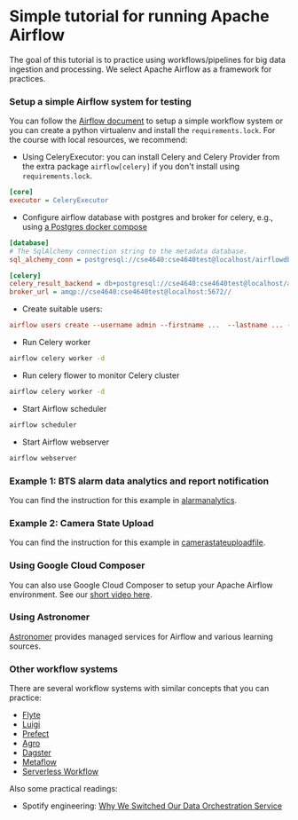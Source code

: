# Simple tutorial for running Apache Airflow

The goal of this tutorial is to practice using workflows/pipelines for big data ingestion and processing. We select Apache Airflow as a framework for practices.

### Setup a simple Airflow system for testing

You can follow the [Airflow document](https://airflow.apache.org/docs/apache-airflow/stable/start.html) to setup a simple workflow system or you can create a python virtualenv and install the `requirements.lock`. For the course with local resources, we recommend:

- Using CeleryExecutor: you can install Celery and Celery Provider from the extra package `airflow[celery]` if you don't install using `requirements.lock`.

```cfg
[core]
executor = CeleryExecutor
```

- Configure airflow database with postgres and broker for celery, e.g., using [a Postgres docker compose](docker-compose.yaml)

```cfg
[database]
# The SqlAlchemy connection string to the metadata database.
sql_alchemy_conn = postgresql://cse4640:cse4640test@localhost/airflowdb

[celery]
celery_result_backend = db+postgresql://cse4640:cse4640test@localhost/airflowdb
broker_url = amqp://cse4640:cse4640test@localhost:5672//
```

- Create suitable users:

```cfg
airflow users create --username admin --firstname ...  --lastname ... --role Admin --email ...
```

- Run Celery worker

```bash
airflow celery worker -d
```

- Run celery flower to monitor Celery cluster

```bash
airflow celery worker -d
```

- Start Airflow scheduler

```bash
airflow scheduler
```

- Start Airflow webserver

```bash
airflow webserver
```

### Example 1: BTS alarm data analytics and report notification

You can find the instruction for this example in [alarmanalytics](alarmanalytics/README.md).

### Example 2: Camera State Upload

You can find the instruction for this example in [camerastateuploadfile](camerastateuploadfile/README.md).

### Using Google Cloud Composer

You can also use Google Cloud Composer to setup your Apache Airflow environment. See our [short video here](https://aalto.cloud.panopto.eu/Panopto/Pages/Viewer.aspx?id=d0136cb0-c5fe-41e5-bfea-acfb0144dace).

### Using Astronomer

[Astronomer](https://www.astronomer.io/) provides managed services for Airflow and various learning sources.

### Other workflow systems

There are several workflow systems with similar concepts that you can practice:

- [Flyte](https://github.com/flyteorg/flyte)
- [Luigi](https://github.com/spotify/luigi)
- [Prefect](https://www.prefect.io/)
- [Agro](https://github.com/argoproj/argo-workflows)
- [Dagster](https://dagster.io/)
- [Metaflow](https://metaflow.org/)
- [Serverless Workflow](https://serverlessworkflow.io/)

Also some practical readings:

- Spotify engineering: [Why We Switched Our Data Orchestration Service](https://engineering.atspotify.com/2022/03/why-we-switched-our-data-orchestration-service/)
